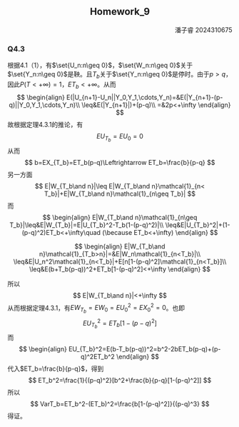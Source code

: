 ## <center>Homework\_9</center>

<p align="right">潘子睿 2024310675</p>

### Q4.3

根据4.1（1），有$\set{U_n:n\geq 0}$，$\set{W_n:n\geq 0}$关于$\set{Y_n:n\geq 0}$是鞅。且$T_b$关于$\set{Y_n:n\geq 0}$是停时。由于$p>q$，因此$P(T<+\infty)=1$，$ET_b<+\infty$。从而
$$
\begin{align}
E(|U_{n+1}-U_n||Y_0,Y_1,\cdots,Y_n)=&E(|Y_{n+1}-(p-q)||Y_0,Y_1,\cdots,Y_n)\\
\leq&E(|Y_{n+1}|)+(p-q)\\
=&2p<+\infty
\end{align}
$$
故根据定理4.3.1的推论，有
$$
EU_{T_b}=EU_0=0
$$
从而
$$
b=EX_{T_b}=ET_b(p-q)\Leftrightarrow ET_b=\frac{b}{p-q}
$$
另一方面
$$
E|W_{T_b\and n}|\leq E|W_{T_b\and n}\mathcal{1}_{n< T_b}|+E|W_{T_b\and n}\mathcal{1}_{n\geq T_b}|
$$
而
$$
\begin{align}
E|W_{T_b\and n}\mathcal{1}_{n\geq T_b}|\leq&E|W_{T_b}|=E|U_{T_b}^2-T_b(1-(p-q)^2)|\\
\leq&E|U_{T_b}^2|+(1-(p-q)^2)ET_b<+\infty\quad (\because ET_b<+\infty)
\end{align}
$$

$$
\begin{align}
E|W_{T_b\and n}\mathcal{1}_{T_b>n}|=&E|W_n\mathcal{1}_{n<T_b}|\\
\leq&E|U_n^2\mathcal{1}_{n<T_b}|+E[n[1-(p-q)^2]\mathcal{1}_{n<T_b}]\\
\leq&E(b+T_b(p-q))^2+ET_b[1-(p-q)^2]<+\infty
\end{align}
$$

所以
$$
E|W_{T_b\and n}|<+\infty
$$
从而根据定理4.3.1，有$EW_{T_b}=EW_0=EU_0^2=EX_0^2=0$。也即
$$
EU_{T_b}^2=ET_b[1-(p-q)^2]
$$
而
$$
\begin{align}
EU_{T_b}^2=E(b-T_b(p-q))^2=b^2-2bET_b(p-q)+(p-q)^2ET_b^2
\end{align}
$$
代入$ET_b=\frac{b}{p-q}$，得到
$$
ET_b^2=\frac{1}{(p-q)^2}[b^2+\frac{b}{p-q}[1-(p-q)^2]]
$$
所以
$$
VarT_b=ET_b^2-(ET_b)^2=\frac{b[1-(p-q)^2]}{(p-q)^3}
$$
得证。
